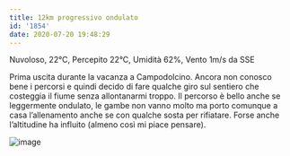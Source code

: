 ```yaml
---
title: 12km progressivo ondulato
id: '1854'
date: 2020-07-20 19:48:29
---
```


Nuvoloso, 22°C, Percepito 22°C, Umidità 62%, Vento 1m/s da SSE

Prima uscita durante la vacanza a Campodolcino. Ancora non conosco bene i percorsi e quindi decido di fare qualche giro sul sentiero che costeggia il fiume senza allontanarmi troppo. Il percorso è bello anche se leggermente ondulato, le gambe non vanno molto ma porto comunque a casa l’allenamento anche se con qualche sosta per rifiatare. Forse anche l’altitudine ha influito (almeno così mi piace pensare).

![image](/images/2021/08/20200720-activity-map.png)